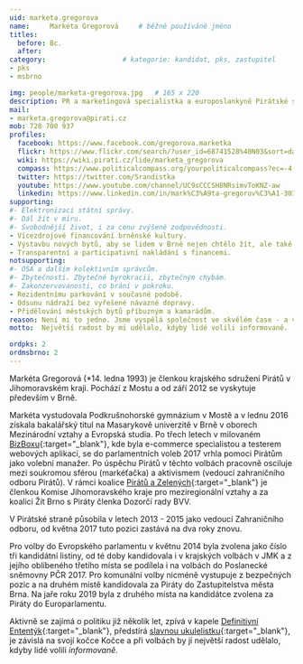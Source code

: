 ```yaml
---
uid: marketa.gregorova
name:     Markéta Gregorová  	# běžně používáné jméno
titles:
  before: Bc. 
  after:
category:                 	# kategorie: kandidat, pks, zastupitel
- pks
- msbrno

img: people/marketa-gregorova.jpg   # 165 x 220
description: PR a marketingová specialistka a europoslankyně Pirátské strany   	# kratký popis, max 160 znaků
mail:
- marketa.gregorova@pirati.cz
mob: 728 700 937
profiles:
  facebook: https://www.facebook.com/gregorova.marketka
  flickr: https://www.flickr.com/search/?user_id=68741528%40N03&sort=date-taken-desc&view_all=1&text=Mark%C3%A9ta%20Gregorov%C3%A1%20
  wiki: https://wiki.pirati.cz/lide/marketa_gregorova
  compass: https://www.politicalcompass.org/yourpoliticalcompass?ec=-4.5&soc=-6.26
  twitter: https://twitter.com/Srandistka
  youtube: https://www.youtube.com/channel/UC9sCCCSH8NRsimvToKNZ-aw
  linkedin: https://www.linkedin.com/in/mark%C3%A9ta-gregorov%C3%A1-30333b87/
supporting:
#- Elektronizaci státní správy.
#- Dál žít v míru.
#- Svobodnější život, i za cenu zvýšené zodpovědnosti.
- Vícezdrojové financování brněnské kultury.
- Výstavbu nových bytů, aby se lidem v Brně nejen chtělo žít, ale také zde mohli žít.
- Transparentní a participativní nakládání s financemi.
notsupporting:
#- OSA a dalším kolektivním správcům.
#- Zbytečnosti. Zbytečné byrokracii, zbytečným chybám.
#- Zakonzervovanosti, co brání v pokroku.
- Rezidentnímu parkování v současné podobě.
- Odsunu nádraží bez vyřešené návazné dopravy.
- Přidělování městských bytů příbuzným a kamarádům.
reason: Není mi to jedno. Jsme vyspělá společnost ve skvělém čase - a vůbec svůj potenciál nevyužíváme tak, jak bychom mohli. Chci lepší přítomnost i budoucnost a chci se na tom podílet. Protože kdo jiný za mě vytvoří takovou budoucnost, jakou si já přeji?
motto:  Největší radost by mi udělalo, kdyby lidé volili informovaně.

ordpks: 2  
ordmsbrno: 2
---
```


Markéta Gregorová (\*14. ledna 1993) je členkou krajského sdružení Pirátů v Jihomoravském kraji. Pochází z Mostu a od září 2012 se vyskytuje především v Brně.

Markéta vystudovala Podkrušnohorské gymnázium v Mostě a v lednu 2016 získala bakalářský titul na Masarykově univerzitě v Brně v oborech Mezinárodní vztahy a Evropská studia. Po třech letech v milovaném [BizBoxu](http://www.bizbox.cz/){:target="_blank"}, kde byla e-commerce specialistou a testerem webových aplikací, se do parlamentních voleb 2017 vrhla pomoci Pirátům jako volební manažer. Po úspěchu Pirátů v těchto volbách pracovně osciluje mezi soukromou sférou (markéťačka) a aktivismem (vedoucí zahraničního odboru Pirátů). V rámci koalice [Pirátů a Zelených](http://www.zeleniapiratijmk.cz/){:target="_blank"} je členkou Komise Jihomoravského kraje pro meziregionální vztahy a za koalici Žít Brno s Piráty členka Dozorčí rady BVV.

V Pirátské straně působila v letech 2013 - 2015 jako vedoucí Zahraničního odboru, od května 2017 tuto pozici zastává na dva roky znovu.

Pro volby do Evropského parlamentu v květnu 2014 byla zvolena jako číslo tři kandidátní listiny, od té doby kandidovala i v krajských volbách v JMK a z jejího oblíbeného třetího místa se podílela i na volbách do Poslanecké sněmovny PČR 2017. Pro komunální volby nicméně vystupuje z bezpečných pozic a na druhém místě kandidovala za Piráty do Zastupitelstva města Brna. Na jaře roku 2019 byla z druhého místa na kandidátce zvolena za Piráty do Europarlamentu.

Aktivně se zajímá o politiku již několik let, zpívá v kapele [Definitivní Ententýk](http://www.ententyk.cz/){:target="_blank"}, předstírá [slavnou ukulelistku](https://www.youtube.com/channel/UC9sCCCSH8NRsimvToKNZ-aw){:target="_blank"}, je závislá na svojí kočce Kočce a při volbách by jí největší radost udělalo, kdyby lidé volili *informovaně*.
